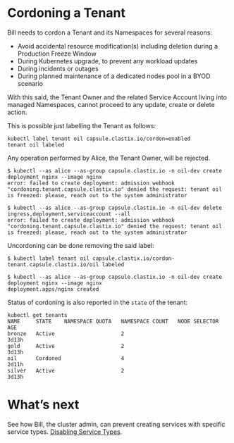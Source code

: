 # Cordoning a Tenant

Bill needs to cordon a Tenant and its Namespaces for several reasons:

- Avoid accidental resource modification(s) including deletion during a Production Freeze Window
- During Kubernetes upgrade, to prevent any workload updates
- During incidents or outages
- During planned maintenance of a dedicated nodes pool in a BYOD scenario

With this said, the Tenant Owner and the related Service Account living into managed Namespaces, cannot proceed to any update, create or delete action.

This is possible just labelling the Tenant as follows:

```shell
kubectl label tenant oil capsule.clastix.io/cordon=enabled
tenant oil labeled
```

Any operation performed by Alice, the Tenant Owner, will be rejected.

```shell
$ kubectl --as alice --as-group capsule.clastix.io -n oil-dev create deployment nginx --image nginx
error: failed to create deployment: admission webhook "cordoning.tenant.capsule.clastix.io" denied the request: tenant oil is freezed: please, reach out to the system administrator

$ kubectl --as alice --as-group capsule.clastix.io -n oil-dev delete ingress,deployment,serviceaccount --all
error: failed to create deployment: admission webhook "cordoning.tenant.capsule.clastix.io" denied the request: tenant oil is freezed: please, reach out to the system administrator
```

Uncordoning can be done removing the said label:

```shell
$ kubectl label tenant oil capsule.clastix.io/cordon-
tenant.capsule.clastix.io/oil labeled

$ kubectl --as alice --as-group capsule.clastix.io -n oil-dev create deployment nginx --image nginx
deployment.apps/nginx created
```

Status of cordoning is also reported in the `state` of the tenant:

```shell
kubectl get tenants
NAME     STATE    NAMESPACE QUOTA   NAMESPACE COUNT   NODE SELECTOR    AGE
bronze   Active                     2                                  3d13h
gold     Active                     2                                  3d13h
oil      Cordoned                   4                                  2d11h
silver   Active                     2                                  3d13h
```

# What’s next

See how Bill, the cluster admin, can prevent creating services with specific service types. [Disabling Service Types](./service-type.md).